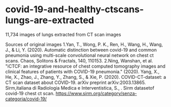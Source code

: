 # covid-19-and-healthy-ctscans-lungs-are-extracted
11,734 images of lungs extracted from CT scan images



Sources of original images
1.Yan, T., Wong, P. K., Ren, H., Wang, H., Wang, J., & Li, Y. (2020). Automatic distinction between covid-19 and common pneumonia using multi-scale convolutional neural network on chest ct scans. Chaos, Solitons & Fractals, 140, 110153.
2.Ning, Wanshan, et al. "iCTCF: an integrative resource of chest computed tomography images and clinical features of patients with COVID-19 pneumonia." (2020).
Yang, X., He, X., Zhao, J., Zhang, Y., Zhang, S., & Xie, P. (2020). COVID-CT-dataset: a CT scan dataset about COVID-19. arXiv preprint arXiv:2003.13865.
Sirm,italiana di Radiologia Medica e Interventistica, S., . Sirm datasetof covid-19 chest ct scan. https://www.sirm.org/category/senza-categoria/covid-19/
